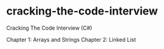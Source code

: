 # cracking-the-code-interview
Cracking The Code Interview (C#)

Chapter 1: Arrays and Strings
Chapter 2: Linked List
